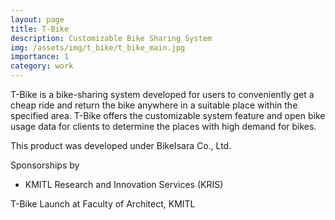 ```yaml
---
layout: page
title: T-Bike
description: Customizable Bike Sharing System
img: /assets/img/t_bike/t_bike_main.jpg
importance: 1
category: work
---
```


T-Bike is a bike-sharing system developed for users to conveniently get a cheap ride and return the bike anywhere in a suitable place within the specified area. T-Bike offers the customizable system feature and open bike usage data for clients to determine the places with high demand for bikes.

This product was developed under BikeIsara Co., Ltd.

Sponsorships by
 - KMITL Research and Innovation Services (KRIS)

<div class="row">
    <div class="col-sm mt-3 mt-md-0">
        <img class="img-fluid rounded z-depth-1" src="{{ '/assets/img/t_bike/t_bike_4.jpg' | relative_url }}" alt="" title="T-Bike App"/>
    </div>
</div>
<div class="caption">
    T-Bike Launch at Faculty of Architect, KMITL
</div>



<div class="row">
    <div class="col-sm mt-3 mt-md-0">
        <img class="img-fluid rounded z-depth-1" src="{{ '/assets/img/t_bike/t_bike_1.jpg' | relative_url }}" alt="" title="T-Bike"/>
    </div>
    <div class="col-sm mt-3 mt-md-0">
        <img class="img-fluid rounded z-depth-1" src="{{ '/assets/img/t_bike/t_bike_2.jpg' | relative_url }}" alt="" title="T-Bike"/>
    </div>
    <div class="col-sm mt-3 mt-md-0">
        <img class="img-fluid rounded z-depth-1" src="{{ '/assets/img/t_bike/t_bike_main.jpg' | relative_url }}" alt="" title="T-Bike App"/>
    </div>
</div>

